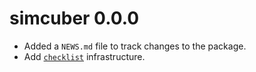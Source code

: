 # simcuber 0.0.0

* Added a `NEWS.md` file to track changes to the package.
* Add [`checklist`](https://inbo.github.io/checklist/) infrastructure.
